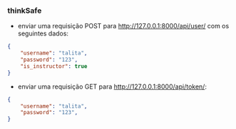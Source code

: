 ### thinkSafe

- enviar uma requisição POST para http://127.0.0.1:8000/api/user/ com os seguintes dados:

``` json
{
    "username": "talita",
    "password": "123",
    "is_instructor": true
}
```

- enviar uma requisição GET para http://127.0.0.1:8000/api/token/:

```json
{
    "username": "talita",
    "password": "123",
}

```